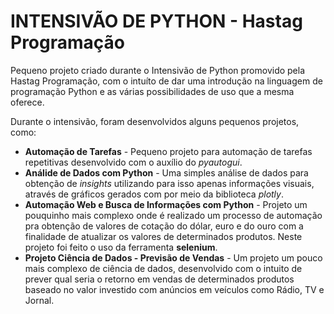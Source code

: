 # INTENSIVÃO DE PYTHON - Hastag Programação

Pequeno projeto criado durante o Intensivão de Python promovido pela Hastag Programação, com o intuíto de dar uma introdução na linguagem de programação Python e as várias possibilidades de uso que a mesma oferece.

Durante o intensivão, foram desenvolvidos alguns pequenos projetos, como:
- __Automação de Tarefas__ - Pequeno projeto para automação de tarefas repetitivas desenvolvido com o auxílio do _pyautogui_.
- __Análide de Dados com Python__ - Uma simples análise de dados para obtenção de _insights_ utilizando para isso apenas informações visuais, através de gráficos gerados com por meio da biblioteca _plotly_.
- __Automação Web e Busca de Informações com Python__ - Projeto um pouquinho mais complexo onde é realizado um processo de automação pra obtenção de valores de cotação do dólar, euro e do ouro com a finalidade de atualizar os valores de determinados produtos. Neste projeto foi feito o uso da ferramenta __selenium__.
- __Projeto Ciência de Dados - Previsão de Vendas__ - Um projeto um pouco mais complexo de ciência de dados, desenvolvido com o intuito de prever qual seria o retorno em vendas de determinados produtos baseado no valor investido com anúncios em veículos como Rádio, TV e Jornal.